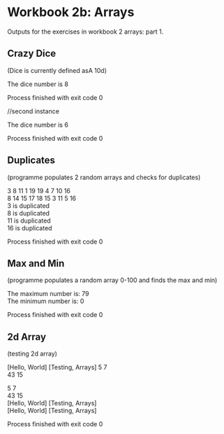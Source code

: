 <h1>Workbook 2b: Arrays</h1>

Outputs for the exercises in workbook 2 arrays: part 1.

<h2>Crazy Dice</h2>
(Dice is currently defined asA 10d)

The dice number is 8

Process finished with exit code 0

//second instance

The dice number is 6

Process finished with exit code 0

<h2>Duplicates</h2>
(programme populates 2 random arrays and checks for duplicates)

3 8 11 1 19 19 4 7 10 16<br>
8 14 15 17 18 15 3 11 5 16<br>
3 is duplicated<br>
8 is duplicated<br>
11 is duplicated<br>
16 is duplicated<br>

Process finished with exit code 0


<h2>Max and Min</h2>
(programme populates a random array 0-100 and finds the max and min)

The maximum number is: 79<br>
The minimum number is: 0

Process finished with exit code 0
<h2>2d Array</h2>
(testing 2d array)

[Hello, World] [Testing, Arrays]
5 7<br>
43 15<br>

5 7<br>
43 15<br>
[Hello, World] [Testing, Arrays]<br>
[Hello, World] [Testing, Arrays]<br>

Process finished with exit code 0